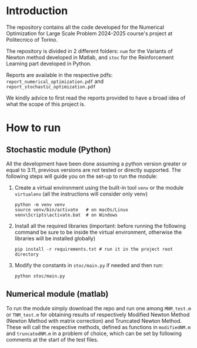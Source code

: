 # Introduction

The repository contains all the code developed for the Numerical Optimization for Large Scale Problem 2024-2025 course's project at Politecnico of Torino.

The repository is divided in 2 different folders: `num` for the Variants of Newton method developed in Matlab, and `stoc` for the Reinforcement Learning part developed in Python.

Reports are available in the respective pdfs: `report_numerical_optimization.pdf` and `report_stochastic_optimization.pdf`

We kindly advice to first read the reports provided to have a broad idea of what the scope of this project is.

# How to run

## Stochastic module (Python)
All the development have been done assuming a python version greater or equal to 3.11, previous versions are not tested or directly supported.
The following steps will guide you on the set-up to run the module:

1. Create a virtual environment using the built-in tool ```venv``` or the module ```virtualenv``` (all the instructions will consider only venv)
    ```
    python -m venv venv
    source venv/bin/activate   # on macOs/Linux
    venv\Scripts\activate.bat  # on Windows
    ```
2. Install all the required libraries (important: before running the following command be sure to be inside the virtual environment, otherwise the libraries will be installed globally)
    ```
    pip install -r requirements.txt # run it in the project root directory
    ```
3. Modify the constants in `stoc/main.py` if needed and then run:
    ```
    python stoc/main.py
    ```

## Numerical module (matlab)
To run the module simply download the repo and run one among `MNM_test.m` or `TNM_test.m` for obtaining results of respectively Modified Newton Method (Newton Method with matrix correction) and Truncated Newton Method. These will call the respective methods, defined as functions in `modifiedNM.m` and `truncatedNM.m` in a problem of choice, which can be set by following comments at the start of the test files.